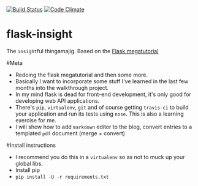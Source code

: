 [![Build Status](https://travis-ci.org/skrillex581/flask-insight.svg?branch=master)](https://travis-ci.org/skrillex581/flask-insight) [![Code Climate](https://codeclimate.com/github/skrillex581/flask-insight/badges/gpa.svg)](https://codeclimate.com/github/skrillex581/flask-insight)

# flask-insight
The `insight`ful thingamajig. Based on the [Flask megatutorial](http://blog.miguelgrinberg.com/post/the-flask-mega-tutorial-part-i-hello-world)

#Meta
* Redoing the flask megatutorial and then some more.
* Basically I want to incorporate some stuff I've learned in the last few months into the walkthrough project.
* In my mind flask is dead for front-end development, it's only good for developing web API applications.
* There's `pip`, `virtualenv`, `git` and of course getting `travis-ci` to build your 
application and run its tests using `nose`. This is also a learning exercise for me.
* I will show how to add `markdown` editor to the blog, convert entries to a templated `pdf` document (merge + convert)


#Install instructions
* I recommend you do this in a `virtualenv` so as not to muck up your global libs.
* Install pip
* `pip install -U -r requirements.txt`